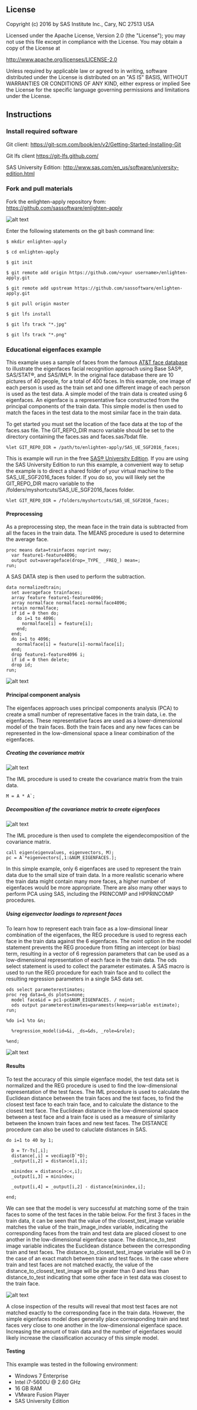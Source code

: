 ## License

Copyright (c) 2016 by SAS Institute Inc., Cary, NC 27513 USA

Licensed under the Apache License, Version 2.0 (the "License");
you may not use this file except in compliance with the License.
You may obtain a copy of the License at

   http://www.apache.org/licenses/LICENSE-2.0

Unless required by applicable law or agreed to in writing, software
distributed under the License is distributed on an "AS IS" BASIS,
WITHOUT WARRANTIES OR CONDITIONS OF ANY KIND, either express or implied
See the License for the specific language governing permissions and 
limitations under the License.

## Instructions

### Install required software 

Git client: https://git-scm.com/book/en/v2/Getting-Started-Installing-Git

Git lfs client https://git-lfs.github.com/

SAS University Edition: http://www.sas.com/en_us/software/university-edition.html

### Fork and pull materials

Fork the enlighten-apply repository from: https://github.com/sassoftware/enlighten-apply

![alt text](README_pics/fork.png "Fork this repo!")

Enter the following statements on the git bash command line:

`$ mkdir enlighten-apply`


`$ cd enlighten-apply`


`$ git init`


`$ git remote add origin https://github.com/<your username>/enlighten-apply.git`


`$ git remote add upstream https://github.com/sassoftware/enlighten-apply.git`


`$ git pull origin master`


`$ git lfs install`


`$ git lfs track "*.jpg"`


`$ git lfs track "*.png"`


### Educational eigenfaces example

This example uses a sample of faces from the famous [AT&T face database](http://www.cl.cam.ac.uk/research/dtg/attarchive/facesataglance.html) to illustrate the eigenfaces facial recognition approach using Base SAS&reg;, SAS/STAT&reg;, and SAS/IML&reg;. In the original face database there are 10 pictures of 40 people, for a total of 400 faces. In this example, one image of each person is used as the train set and one different image of each person is used as the test data. A simple model of the train data is created using 6 eigenfaces. An eigenface is a representative face constructed from the principal components of the train data. This simple model is then used to match the faces in the test data to the most similar face in the train data.


To get started you must set the location of the face data at the top of the faces.sas file. The GIT_REPO_DIR macro variable should be set to the directory containing the faces.sas and faces.sas7bdat file.

```sas
%let GIT_REPO_DIR = /path/to/enlighten-apply/SAS_UE_SGF2016_faces;
```

This is example will run in the free [SAS&reg; University Edition](http://www.sas.com/en_us/software/university-edition.html). If you are using the SAS University Edition to run this example, a convenient way to setup the example is to direct a shared folder of your virtual machine to the SAS_UE_SGF2016_faces folder. If you do so, you will likely set the GIT_REPO_DIR macro variable to the /folders/myshortcuts/SAS_UE_SGF2016_faces folder.

```sas
%let GIT_REPO_DIR = /folders/myshortcuts/SAS_UE_SGF2016_faces;
```

#### Preprocessing

As a preprocessing step, the mean face in the train data is subtracted from all the faces in the train data. The MEANS procedure is used to determine the average face.

```sas
proc means data=trainfaces noprint nway;
  var feature1-feature4096;
  output out=averageface(drop=_TYPE_ _FREQ_) mean=;
run;
```

A SAS DATA step is then used to perform the subtraction.

```sas
data normalizedtrain;
  set averageface trainfaces;
  array feature feature1-feature4096;
  array normalface normalface1-normalface4096;
  retain normalface;
  if id = 0 then do;
    do i=1 to 4096;
      normalface[i] = feature[i];
    end;
  end;
  do i=1 to 4096;
    normalface[i] = feature[i]-normalface[i];
  end;
  drop feature1-feature4096 i;
  if id = 0 then delete;
  drop id;
run;
```

![alt text](README_pics/Slide1.PNG "Preprocessing")

#### Principal component analysis

The eigenfaces approach uses principal components analysis (PCA) to create a small number of representative faces in the train data, i.e. the eigenfaces. These representative faces are used as a lower-dimensional model of the train faces. Both the train faces and any new faces can be represented in the low-dimensional space a linear combination of the eigenfaces.

##### Creating the covariance matrix

![alt text](README_pics/Slide2.PNG "Creating the covariance matrix")

The IML procedure is used to create the covariance matrix from the train data.

```sas
M = A * A`;
```

##### Decomposition of the covariance matrix to create eigenfaces

![alt text](README_pics/Slide3.PNG "Decomposition of the covariance matrix to create eigenfaces")

The IML procedure is then used to complete the eigendecomposition of the covariance matrix. 

```sas
call eigen(eigenvalues, eigenvectors, M);
pc = A`*eigenvectors[,1:&NUM_EIGENFACES.];
```

In this simple example, only 6 eigenfaces are used to represent the train data due to the small size of train data. In a more realistic scenario where the train data might contain many more faces, a higher number of eigenfaces would be more appropriate. There are also many other ways to perform PCA using SAS, including the PRINCOMP and HPPRINCOMP procedures.

##### Using eigenvector loadings to represent faces

To learn how to represent each train face as a low-dimsional linear combination of the eigenfaces, the REG procedure is used to regress each face in the train data against the 6 eigenfaces. The noint option in the model statement prevents the REG procedure from fitting an intercept (or bias) term, resulting in a vector of 6 regression parameters that can be used as a low-dimensional representation of each face in the train data. The ods select statement is used to collect the parameter estimates. A SAS macro is used to run the REG procedure for each train face and to collect the resulting regression parameters in a single SAS data set.

```sas
ods select parameterestimates;
proc reg data=&_ds plots=none;
  model face&id = pc1-pc&NUM_EIGENFACES. / noint;
  ods output parameterestimates=paramests(keep=variable estimate);
run;
```

```sas
%do i=1 %to &n;

  %regression_model(id=&i, _ds=&ds, _role=&role);

%end;
```

![alt text](README_pics/Slide4.PNG "Using eigenvector loadings to represent faces")


#### Results

To test the accuracy of this simple eigenface model, the test data set is normalized and the REG procedure is used to find the low-dimensional representation of the test faces. The IML procedure is used to calculate the Euclidean distance between the train faces and the test faces, to find the closest test face to each train face, and to calculate the distance to the closest test face. The Euclidean distance in the low-dimensional space between a test face and a train face is used as a measure of similarity between the known train faces and new test faces. The DISTANCE procedure can also be used to caluclate distances in SAS.

```sas
do i=1 to 40 by 1;

  D = Tr-Ts[,i];
  distance[,i] = vecdiag(D`*D);
  _output[i,2] = distance[i,i];

  minindex = distance[>:<,i];
  _output[i,3] = minindex;

  _output[i,4] = _output[i,2] - distance[minindex,i];

end;
```

We can see that the model is very successful at matching some of the train faces to some of the test faces in the table below. For the first 3 faces in the train data, it can be seen that the value of the closest_test_image variable matches the value of the train_image_index variable, indicating the corresponding faces from the train and test data are placed closest to one another in the low-dimensional eigenface space. The distance_to_test image variable indicates the Euclidean distance between the corresponding train and test faces. The distance_to_closest_test_image variable will be 0 in the case of an exact match between train and test faces. In the case where train and test faces are not matched exactly, the value of the distance_to_closest_test_image will be greater than 0 and less than distance_to_test indicating that some other face in test data was closest to the train face.

![alt text](README_pics/results_table.png "Matching new faces to known faces")

A close inspection of the results will reveal that most test faces are not matched exactly to the corresponding face in the train data. However, the simple eigenfaces model does generally place corresponding train and test faces very close to one another in the low-dimensional eigenface space. Increasing the amount of train data and the number of eigenfaces would likely increase the classification accuracy of this simple model.

#### Testing

This example was tested in the following environment:

* Windows 7 Enterprise
* Intel i7-5600U @ 2.60 GHz
* 16 GB RAM
* VMware Fusion Player
* SAS University Edition